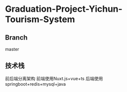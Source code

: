 # Graduation-Project-Yichun-Tourism-System
## Branch
master
## 技术栈
前后端分离架构
前端使用Nuxt.js+vue+ts
后端使用springboot+redis+mysql+java
